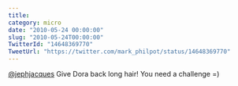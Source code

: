 ```yaml
---
title: 
category: micro
date: "2010-05-24 00:00:00"
slug: "2010-05-24T00:00:00"
TwitterId: "14648369770"
TweetUrl: "https://twitter.com/mark_philpot/status/14648369770"
---
```


[@jephjacques](https://twitter.com/jephjacques) Give Dora back long hair! You
need a challenge =)
